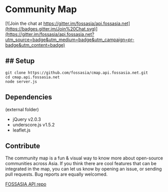 Community Map
=============

[![Join the chat at https://gitter.im/fossasia/api.fossasia.net](https://badges.gitter.im/Join%20Chat.svg)](https://gitter.im/fossasia/api.fossasia.net?utm_source=badge&utm_medium=badge&utm_campaign=pr-badge&utm_content=badge)

## Setup
-----

```
git clone https://github.com/fossasia/cmap.api.fossasia.net.git
cd cmap.api.fossasia.net
node server.js
```

## Dependencies
(external folder)

* jQuery v2.0.3
* underscore.js v1.5.2
* leaflet.js

## Contribute

The community map is a fun & visual way to know more about open-source communities across Asia. If you think there are cool features that can be integrated in the map, you can let us know by opening an issue, or sending pull requests. Bug reports are equally welcomed.

[FOSSASIA API repo](https://github.com/fossasia/api.fossasia.net)
